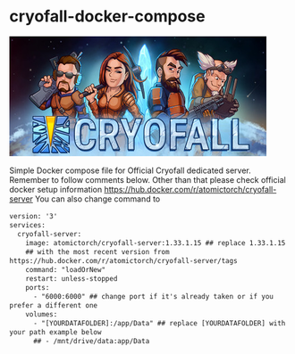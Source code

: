 # cryofall-docker-compose
![Cryofall](cryofall.jpg)

Simple Docker compose file for Official Cryofall dedicated server.
Remember to follow comments below.
Other than that please check official docker setup information https://hub.docker.com/r/atomictorch/cryofall-server
You can also change command to 
```
version: '3'
services:
  cryofall-server:
    image: atomictorch/cryofall-server:1.33.1.15 ## replace 1.33.1.15
    ## with the most recent version from https://hub.docker.com/r/atomictorch/cryofall-server/tags
    command: "loadOrNew"
    restart: unless-stopped
    ports:
      - "6000:6000" ## change port if it's already taken or if you prefer a different one
    volumes:
      - "[YOURDATAFOLDER]:/app/Data" ## replace [YOURDATAFOLDER] with your path example below
      ## - /mnt/drive/data:app/Data
```
